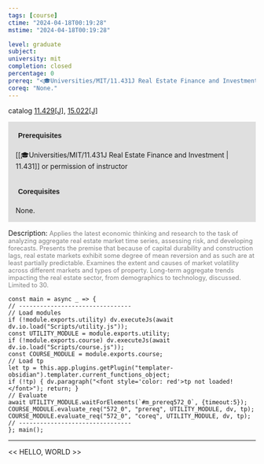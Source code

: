 ```yaml
---
tags: [course]
ctime: "2024-04-18T00:19:28"
mstime: "2024-04-18T00:19:28"

level: graduate
subject: 
university: mit
completion: closed
percentage: 0
prereq: "<🎓Universities/MIT/11.431J Real Estate Finance and Investment> or permission of instructor"
coreq: "None."
---
```


catalog [11.429[J]](http://student.mit.edu/catalog/m11c.html#11.429), [15.022[J]](http://student.mit.edu/catalog/m15a.html#15.022)

<span style="display: block; padding: 15px; background-color: rgb(100, 100, 100, 0.2);"><font id="m_prereq572_0" style="display: block; font-family: Arial, sans-serif; font-weight: bold; padding: 5px">Prerequisites</font><br><span id="prereq572_0">[[🎓Universities/MIT/11.431J Real Estate Finance and Investment | 11.431]] or permission of instructor</span></span>
<span style="display: block; padding: 15px; background-color: rgb(100, 100, 100, 0.2);"><font id="m_coreq572_0" style="display: block; font-family: Arial, sans-serif; font-weight: bold; padding: 5px">Corequisites</font><br><span id="coreq572_0">None.</span></span>

<font style="">Description:</font>
<font style="color: grey; font-size: 0.8rem;">Applies the latest economic thinking and research to the task of analyzing aggregate real estate market time series, assessing risk, and developing forecasts. Presents the premise that because of capital durability and construction lags, real estate markets exhibit some degree of mean reversion and as such are at least partially predictable. Examines the extent and causes of market volatility across different markets and types of property. Long-term aggregate trends impacting the real estate sector, from demographics to technology, discussed. Limited to 30.</font>

```dataviewjs
const main = async _ => {
// --------------------------------
// Load modules
if (!module.exports.utility) dv.executeJs(await dv.io.load("Scripts/utility.js"));
const UTILITY_MODULE = module.exports.utility;
if (!module.exports.course) dv.executeJs(await dv.io.load("Scripts/course.js"));
const COURSE_MODULE = module.exports.course;
// Load tp
let tp = this.app.plugins.getPlugin("templater-obsidian").templater.current_functions_object;
if (!tp) { dv.paragraph("<font style='color: red'>tp not loaded!</font>"); return; }
// Evaluate
await UTILITY_MODULE.waitForElements(`#m_prereq572_0`, {timeout:5});
COURSE_MODULE.evaluate_req("572_0", "prereq", UTILITY_MODULE, dv, tp);
COURSE_MODULE.evaluate_req("572_0", "coreq", UTILITY_MODULE, dv, tp);
// --------------------------------
}; main();
```

---

<< HELLO, WORLD >>
